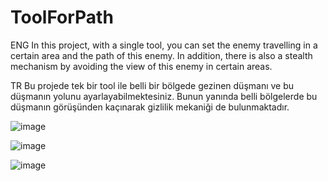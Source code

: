 # ToolForPath
ENG
 In this project, with a single tool, you can set the enemy travelling in a certain area and the path of this enemy. In addition, there is also a stealth mechanism by avoiding the view of this enemy in certain areas.

TR
Bu projede tek bir tool ile belli bir bölgede gezinen düşmanı ve bu düşmanın yolunu ayarlayabilmektesiniz. Bunun yanında belli bölgelerde bu düşmanın görüşünden kaçınarak gizlilik mekaniği de bulunmaktadır.

![image](https://github.com/user-attachments/assets/ee2ef536-cd5b-424d-97cb-6579e70e554c)

![image](https://github.com/user-attachments/assets/eacc7461-50c4-458d-838d-da88630a91ad)

![image](https://github.com/user-attachments/assets/69ab8102-aabe-4844-a7d2-bb6f90427edf)

